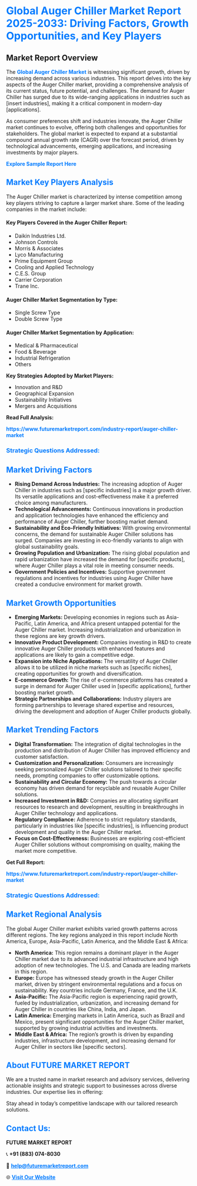 <h1 style="color: #007BFF;">Global Auger Chiller Market Report 2025-2033: Driving Factors, Growth Opportunities, and Key Players</h1>

<section id="overview">
<h2>Market Report Overview</h2>
<p>The <a href="https://www.futuremarketreport.com/industry-report/auger-chiller-market" style="color: #007BFF; text-decoration: none;"><strong>Global Auger Chiller Market</strong></a> is witnessing significant growth, driven by increasing demand across various industries. This report delves into the key aspects of the Auger Chiller market, providing a comprehensive analysis of its current status, future potential, and challenges. The demand for Auger Chiller has surged due to its wide-ranging applications in industries such as [insert industries], making it a critical component in modern-day [applications].</p>
<p>As consumer preferences shift and industries innovate, the Auger Chiller market continues to evolve, offering both challenges and opportunities for stakeholders. The global market is expected to expand at a substantial compound annual growth rate (CAGR) over the forecast period, driven by technological advancements, emerging applications, and increasing investments by major players.</p>
</section>

<section id="overview">
<p><a href="https://www.futuremarketreport.com/request-sample/reportId=58220" style="color: #007BFF; text-decoration: none;"><strong>Explore Sample Report Here</strong></a></p>
</section>

<section id="key-players">
<h2 style="color: #007BFF;">Market Key Players Analysis</h2>
<p>The Auger Chiller market is characterized by intense competition among key players striving to capture a larger market share. Some of the leading companies in the market include:</p>
<h4>Key Players Covered in the Auger Chiller Report:</h4>
<ul><li>Daikin Industries Ltd.</li><li>Johnson Controls</li><li>Morris &amp; Associates</li><li>Lyco Manufacturing</li><li>Prime Equipment Group</li><li>Cooling and Applied Technology</li><li>C.E.S. Group</li><li>Carrier Corporation</li><li>Trane Inc.</li></ul>
<h4>Auger Chiller Market Segmentation by Type:</h4>
<ul><li>Single Screw Type</li><li>Double Screw Type</li></ul>

<h4>Auger Chiller Market Segmentation by Application:</h4>
<ul><li>Medical &amp; Pharmaceutical</li><li>Food &amp; Beverage</li><li>Industrial Refrigeration</li><li>Others</li></ul>
<p><strong>Key Strategies Adopted by Market Players:</strong></p>
<ul>
<li>Innovation and R&D</li>
<li>Geographical Expansion</li>
<li>Sustainability Initiatives</li>
<li>Mergers and Acquisitions</li>
</ul>
</section>

<section>
<p><strong>Read Full Analysis: </strong></p><a href="https://www.futuremarketreport.com/industry-report/auger-chiller-market" style="color: #007BFF; text-decoration: none;"><strong>https://www.futuremarketreport.com/industry-report/auger-chiller-market</strong></a>
<h3 style="color: #007BFF;">Strategic Questions Addressed:</h3>
</section>

<section id="driving-factors">
<h2 style="color: #007BFF;">Market Driving Factors</h2>
<ul>
<li><strong>Rising Demand Across Industries:</strong> The increasing adoption of Auger Chiller in industries such as [specific industries] is a major growth driver. Its versatile applications and cost-effectiveness make it a preferred choice among manufacturers.</li>
<li><strong>Technological Advancements:</strong> Continuous innovations in production and application technologies have enhanced the efficiency and performance of Auger Chiller, further boosting market demand.</li>
<li><strong>Sustainability and Eco-Friendly Initiatives:</strong> With growing environmental concerns, the demand for sustainable Auger Chiller solutions has surged. Companies are investing in eco-friendly variants to align with global sustainability goals.</li>
<li><strong>Growing Population and Urbanization:</strong> The rising global population and rapid urbanization have increased the demand for [specific products], where Auger Chiller plays a vital role in meeting consumer needs.</li>
<li><strong>Government Policies and Incentives:</strong> Supportive government regulations and incentives for industries using Auger Chiller have created a conducive environment for market growth.</li>
</ul>
</section>

<section id="growth-opportunities">
<h2 style="color: #007BFF;">Market Growth Opportunities</h2>
<ul>
<li><strong>Emerging Markets:</strong> Developing economies in regions such as Asia-Pacific, Latin America, and Africa present untapped potential for the Auger Chiller market. Increasing industrialization and urbanization in these regions are key growth drivers.</li>
<li><strong>Innovative Product Development:</strong> Companies investing in R&D to create innovative Auger Chiller products with enhanced features and applications are likely to gain a competitive edge.</li>
<li><strong>Expansion into Niche Applications:</strong> The versatility of Auger Chiller allows it to be utilized in niche markets such as [specific niches], creating opportunities for growth and diversification.</li>
<li><strong>E-commerce Growth:</strong> The rise of e-commerce platforms has created a surge in demand for Auger Chiller used in [specific applications], further boosting market growth.</li>
<li><strong>Strategic Partnerships and Collaborations:</strong> Industry players are forming partnerships to leverage shared expertise and resources, driving the development and adoption of Auger Chiller products globally.</li>
</ul>
</section>

<section id="trending-factors">
<h2 style="color: #007BFF;">Market Trending Factors</h2>
<ul>
<li><strong>Digital Transformation:</strong> The integration of digital technologies in the production and distribution of Auger Chiller has improved efficiency and customer satisfaction.</li>
<li><strong>Customization and Personalization:</strong> Consumers are increasingly seeking personalized Auger Chiller solutions tailored to their specific needs, prompting companies to offer customizable options.</li>
<li><strong>Sustainability and Circular Economy:</strong> The push towards a circular economy has driven demand for recyclable and reusable Auger Chiller solutions.</li>
<li><strong>Increased Investment in R&D:</strong> Companies are allocating significant resources to research and development, resulting in breakthroughs in Auger Chiller technology and applications.</li>
<li><strong>Regulatory Compliance:</strong> Adherence to strict regulatory standards, particularly in industries like [specific industries], is influencing product development and quality in the Auger Chiller market.</li>
<li><strong>Focus on Cost-Effectiveness:</strong> Businesses are exploring cost-efficient Auger Chiller solutions without compromising on quality, making the market more competitive.</li>
</ul>
</section>

<section>
<p><strong>Get Full Report: </strong></p><a href="https://www.futuremarketreport.com/industry-report/auger-chiller-market" style="color: #007BFF; text-decoration: none;"><strong>https://www.futuremarketreport.com/industry-report/auger-chiller-market</strong></a>
<h3 style="color: #007BFF;">Strategic Questions Addressed:</h3>
</section>


<section id="regional-analysis">
<h2 style="color: #007BFF;">Market Regional Analysis</h2>
<p>The global Auger Chiller market exhibits varied growth patterns across different regions. The key regions analyzed in this report include North America, Europe, Asia-Pacific, Latin America, and the Middle East & Africa:</p>
<ul>
<li><strong>North America:</strong> This region remains a dominant player in the Auger Chiller market due to its advanced industrial infrastructure and high adoption of new technologies. The U.S. and Canada are leading markets in this region.</li>
<li><strong>Europe:</strong> Europe has witnessed steady growth in the Auger Chiller market, driven by stringent environmental regulations and a focus on sustainability. Key countries include Germany, France, and the U.K.</li>
<li><strong>Asia-Pacific:</strong> The Asia-Pacific region is experiencing rapid growth, fueled by industrialization, urbanization, and increasing demand for Auger Chiller in countries like China, India, and Japan.</li>
<li><strong>Latin America:</strong> Emerging markets in Latin America, such as Brazil and Mexico, present significant opportunities for the Auger Chiller market, supported by growing industrial activities and investments.</li>
<li><strong>Middle East & Africa:</strong> The region’s growth is driven by expanding industries, infrastructure development, and increasing demand for Auger Chiller in sectors like [specific sectors].</li>
</ul>
</section>

<footer>
<h2 style="color: #007BFF;">About FUTURE MARKET REPORT</h2>
<p>We are a trusted name in market research and advisory services, delivering actionable insights and strategic support to businesses across diverse industries. Our expertise lies in offering:</p>

<p>Stay ahead in today’s competitive landscape with our tailored research solutions.</p>

<h2 style="color: #007BFF;">Contact Us:</h2>
<p><strong>FUTURE MARKET REPORT</strong></p>
<p>📞 <strong>+91 (883) 074-8030</strong></p>
<p>📧 <strong><a href="mailto:help@futuremarketreport.com" style="color: #007BFF;">help@futuremarketreport.com</a></strong></p>
<p>🌐 <strong><a href="https://www.futuremarketreport.com/" style="color: #007BFF;">Visit Our Website</a></strong></p>
</footer>